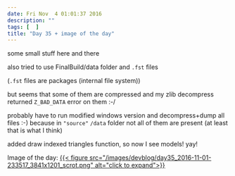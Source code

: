 ```yaml
---
date: Fri Nov  4 01:01:37 2016
description: ""
tags: [  ]
title: "Day 35 + image of the day"
---
```

some small stuff here and there

also tried to use FinalBuild/data folder and `.fst` files

(`.fst` files are packages (internal file system))

but seems that some of them are compressed and my zlib decompress returned `Z_BAD_DATA` error on them :-/

probably have to run modified windows version and decompress+dump all files :-) because in `"source"` `/data` folder not all of them are present (at least that is what I think)

added draw indexed triangles function, so now I see models! yay!

Image of the day: [{{< figure src="/images/devblog/day35_2016-11-01-233517_3841x1201_scrot.png" alt="click to expand">}}](/images/devblog/day35_2016-11-01-233517_3841x1201_scrot.png)

